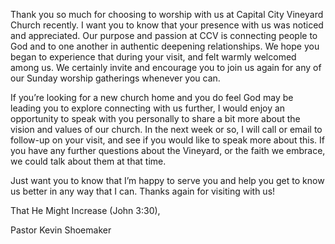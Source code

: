 Thank you so much for choosing to worship with us at Capital City Vineyard Church recently. I want you to know that your presence with us was noticed and appreciated. Our purpose and passion at CCV is connecting people to God and to one another in authentic deepening relationships. We hope you began to experience that during your visit, and felt warmly welcomed among us. We certainly invite and encourage you to join us again for any of our Sunday worship gatherings whenever you can.

If you’re looking for a new church home and you do feel God may be leading you to explore connecting with us further, I would enjoy an opportunity to speak with you personally to share a bit more about the vision and values of our church.  In the next week or so, I will call or email to follow-up on your visit, and see if you would like to speak more about this.  If you have any further questions about the Vineyard, or the faith we embrace, we could talk about them at that time.

Just want you to know that I’m happy to serve you and help you get to know us better in any way that I can.  Thanks again for visiting with us!

That He Might Increase (John 3:30),

Pastor Kevin Shoemaker
